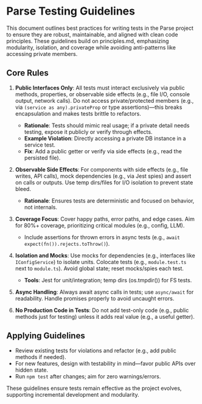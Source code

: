 # Parse Testing Guidelines

This document outlines best practices for writing tests in the Parse project to ensure they are robust, maintainable, and aligned with clean code principles. These guidelines build on principles.md, emphasizing modularity, isolation, and coverage while avoiding anti-patterns like accessing private members.

## Core Rules
1. **Public Interfaces Only**: All tests must interact exclusively via public methods, properties, or observable side effects (e.g., file I/O, console output, network calls). Do not access private/protected members (e.g., via `(service as any).privateProp` or type assertions)—this breaks encapsulation and makes tests brittle to refactors.
   - **Rationale**: Tests should mimic real usage; if a private detail needs testing, expose it publicly or verify through effects.
   - **Example Violation**: Directly accessing a private DB instance in a service test.
   - **Fix**: Add a public getter or verify via side effects (e.g., read the persisted file).

2. **Observable Side Effects**: For components with side effects (e.g., file writes, API calls), mock dependencies (e.g., via Jest spies) and assert on calls or outputs. Use temp dirs/files for I/O isolation to prevent state bleed.
   - **Rationale**: Ensures tests are deterministic and focused on behavior, not internals.

3. **Coverage Focus**: Cover happy paths, error paths, and edge cases. Aim for 80%+ coverage, prioritizing critical modules (e.g., config, LLM).
   - Include assertions for thrown errors in async tests (e.g., `await expect(fn()).rejects.toThrow()`).

4. **Isolation and Mocks**: Use mocks for dependencies (e.g., interfaces like `IConfigService`) to isolate units. Colocate tests (e.g., `module.test.ts` next to `module.ts`). Avoid global state; reset mocks/spies each test.
   - **Tools**: Jest for unit/integration; temp dirs (os.tmpdir()) for FS tests.

5. **Async Handling**: Always await async calls in tests; use `async/await` for readability. Handle promises properly to avoid uncaught errors.

6. **No Production Code in Tests**: Do not add test-only code (e.g., public methods just for testing) unless it adds real value (e.g., a useful getter).

## Applying Guidelines
- Review existing tests for violations and refactor (e.g., add public methods if needed).
- For new features, design with testability in mind—favor public APIs over hidden state.
- Run `npm test` after changes; aim for zero warnings/errors.

These guidelines ensure tests remain effective as the project evolves, supporting incremental development and modularity.